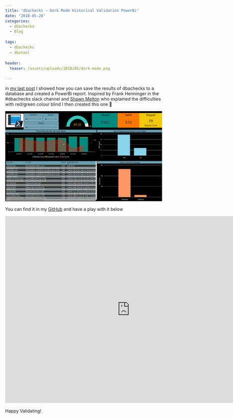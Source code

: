 ```yaml
---
title: "dbachecks – Dark Mode Historical Validation PowerBi"
date: "2018-05-28" 
categories:
  - dbachecks
  - Blog

tags:
  - dbachecks
  - dbatool
  
header:
  teaser: /assets/uploads/2018/05/dark-mode.png

---
```

in [my last post](/dbachecks-save-the-results-to-a-database-for-historical-reporting/) I showed how you can save the results of dbachecks to a database and created a PowerBi report. Inspired by Frank Henninger in the #dbachecks slack channel and [Shawn Melton](https://twitter.com/wsmelton) who explained the difficulties with red/green colour blind I then created this one 🙂

[![dark mode](/assets/uploads/2018/05/dark-mode.png)](/assets/uploads/2018/05/dark-mode.png)

You can find it in my [GitHub](https://github.com/SQLDBAWithABeard/dbachecks-expanded) and have a play with it below
<P><IFRAME height=600 src="https://app.powerbi.com/view?r=eyJrIjoiOGM3MDg5YmMtODg3Yy00MGE0LWFmNjEtZWFiNGUwNDFlYjA0IiwidCI6ImIxMjIyNDdlLTFlYmYtNGI1Mi1iMzA5LWMyYWE3NDM2ZmM2YiIsImMiOjh9" frameBorder=0 width=800 allowfullscreen="allowfullscreen"></IFRAME></P>
Happy Validating!





